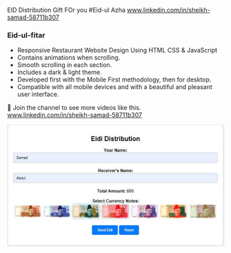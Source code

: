 EID Distribution Gift FOr you
#Eid-ul Azha
www.linkedin.com/in/sheikh-samad-58711b307
### Eid-ul-fitar

- Responsive Restaurant Website Design Using HTML CSS & JavaScript
- Contains animations when scrolling.
- Smooth scrolling in each section.
- Includes a dark & light theme.
- Developed first with the Mobile First methodology, then for desktop.
- Compatible with all mobile devices and with a beautiful and pleasant user interface.

💙 Join the channel to see more videos like this. www.linkedin.com/in/sheikh-samad-58711b307

![preview img](/image-1.jpg)
